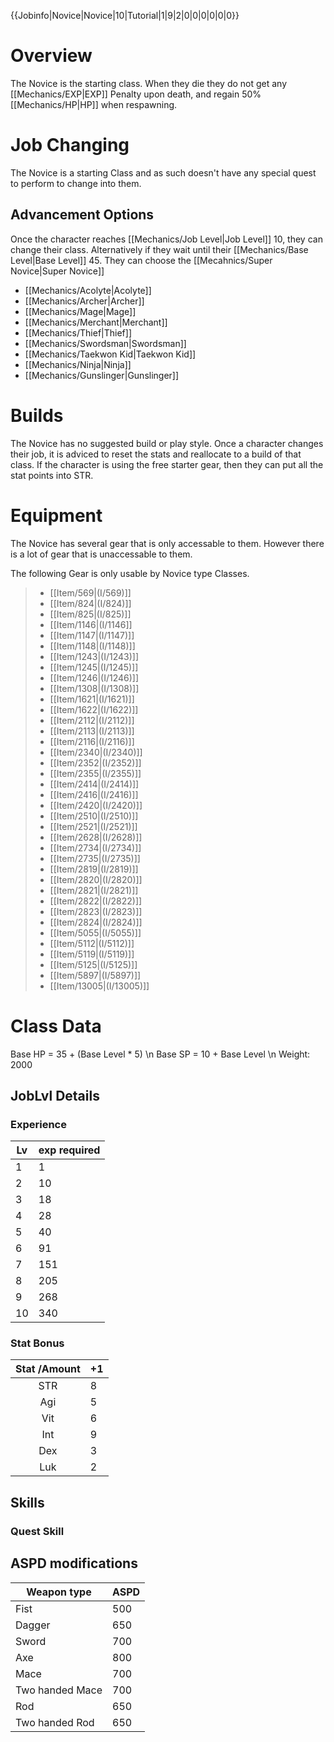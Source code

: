 {{Jobinfo|Novice|Novice|10|Tutorial|1|9|2|0|0|0|0|0|0}}
# Overview
The Novice is the starting class. When they die they do not get any [[Mechanics/EXP|EXP]] Penalty upon death, and regain 50% [[Mechanics/HP|HP]] when respawning.

# Job Changing
The Novice is a starting Class and as such doesn't have any special quest to perform to change into them. 

## Advancement Options
Once the character reaches [[Mechanics/Job Level|Job Level]] 10, they can change their class. Alternatively if they wait until their [[Mechanics/Base Level|Base Level]] 45. They can choose the [[Mecahnics/Super Novice|Super Novice]]
+ [[Mechanics/Acolyte|Acolyte]] 
+ [[Mechanics/Archer|Archer]] 
+ [[Mechanics/Mage|Mage]]
+ [[Mechanics/Merchant|Merchant]]
+ [[Mechanics/Thief|Thief]] 
+ [[Mechanics/Swordsman|Swordsman]]
+ [[Mechanics/Taekwon Kid|Taekwon Kid]]
+ [[Mechanics/Ninja|Ninja]]
+ [[Mechanics/Gunslinger|Gunslinger]]

# Builds
The Novice has no suggested build or play style. Once a character changes their job, it is adviced to reset the stats and reallocate to a build of that class.  If the character is using the free starter gear, then they can put all the stat points into STR. 

# Equipment
The Novice has several gear that is only accessable to them. However there is a lot of gear that is unaccessable to them.  

The following Gear is only usable by Novice type Classes. 
>+ [[Item/569|(I/569)]] 
>+ [[Item/824|(I/824)]]
>+ [[Item/825|(I/825)]]
>+ [[Item/1146|(I/1146]]
>+ [[Item/1147|(I/1147)]]
>+ [[Item/1148|(I/1148)]]
>+ [[Item/1243|(I/1243)]]
>+ [[Item/1245|(I/1245)]]
>+ [[Item/1246|(I/1246)]]
>+ [[Item/1308|(I/1308)]]
>+ [[Item/1621|(I/1621)]]
>+ [[Item/1622|(I/1622)]]
>+ [[Item/2112|(I/2112)]]
>+ [[Item/2113|(I/2113)]]
>+ [[Item/2116|(I/2116)]]
>+ [[Item/2340|(I/2340)]]
>+ [[Item/2352|(I/2352)]]
>+ [[Item/2355|(I/2355)]]
>+ [[Item/2414|(I/2414)]]
>+ [[Item/2416|(I/2416)]]
>+ [[Item/2420|(I/2420)]]
>+ [[Item/2510|(I/2510)]]
>+ [[Item/2521|(I/2521)]]
>+ [[Item/2628|(I/2628)]]
>+ [[Item/2734|(I/2734)]]
>+ [[Item/2735|(I/2735)]]
>+ [[Item/2819|(I/2819)]]
>+ [[Item/2820|(I/2820)]]
>+ [[Item/2821|(I/2821)]]
>+ [[Item/2822|(I/2822)]]
>+ [[Item/2823|(I/2823)]]
>+ [[Item/2824|(I/2824)]]
>+ [[Item/5055|(I/5055)]]
>+ [[Item/5112|(I/5112)]]
>+ [[Item/5119|(I/5119)]]
>+ [[Item/5125|(I/5125)]]
>+ [[Item/5897|(I/5897)]]
>+ [[Item/13005|(I/13005)]]

# Class Data
Base HP = 35 + (Base Level * 5) \n
Base SP = 10 + Base Level \n
Weight: 2000

## JobLvl Details
### Experience
Lv | exp required
---|---------
 1| 1
 2| 10
 3| 18
 4 | 28
 5| 40
 6| 91
 7 |151
 8 |205
 9 |268
 10 |340
### Stat Bonus 
Stat /Amount|+1
 :---: |-
 STR |8
 Agi |5
 Vit |6
 Int |9
 Dex |3
 Luk |2
 
## Skills

### Quest Skill

## ASPD modifications
Weapon type | ASPD
-|-
Fist | 500
Dagger | 650
Sword | 700
Axe | 800
Mace | 700
Two handed Mace| 700
Rod | 650
Two handed Rod | 650


